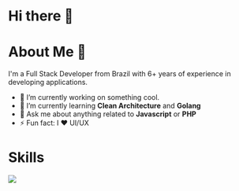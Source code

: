 <h1>Hi there 👋</h1>
<h1>About Me 🔎</h1>
<p>I'm a Full Stack Developer from Brazil with 6+ years of experience in developing applications.</p>
<ul>
  <li>🔭 I’m currently working on something cool.</li>
  <li>🌱 I’m currently learning <b>Clean Architecture</b> and <b>Golang</b></li>
  <li>💬 Ask me about anything related to <b>Javascript</b> or <b>PHP</b></li>
  <li>⚡ Fun fact: I ❤️ UI/UX</li>
</ul>
<h1>Skills</h1>
<p align="left">
  <img src="https://skillicons.dev/icons?i=javascript,vue,nuxt,react,next,nodejs,php,jquery,wordpress,mysql,mongo,postgres,firebase,supabase,docker,sequelize,prisma,pinia,tailwind,bootstrap,git,github,bitbucket,figma,xd,photoshop,illustrator,aftereffects,premiere," />
</p>
